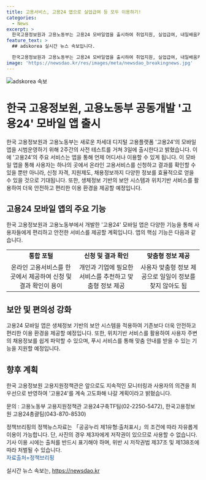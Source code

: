 ```yaml
---
title: 고용서비스, 고용24 앱으로 실업급여 등 모두 이용하기!
categories:
  - News
excerpt: >
  한국고용정보원과 고용노동부는 고용24 모바일앱을 출시하여 취업지원, 실업급여, 내일배움카드 등 접속 가능하게 했다. 고용24는 온라인 고용서비스를 한 곳에서 통합해 제공하며, 지원자격 사전진단, 신청 및 결과 확인, 지원제도 안내 등을 모두 제공한다. 또한 생체정보를 활용하여 보안을 강화하고 위치기반 서비스를 통해 주변 채용정보도 확인할 수 있다. 사용자 의견을 수렴하여 지속적인 개선을 약속하며, 여러 기관의 서비스를 한 곳에서 이용할 수 있어 편리하다.
feature_text: >
  ## adskorea 실시간 뉴스 속보입니다.

  한국고용정보원과 고용노동부는 고용24 모바일앱을 출시하여 취업지원, 실업급여, 내일배움카드 등 접속 가능하게 했다. 고용24는 온라인 고용서비스를 한 곳에서 통합해 제공하며, 지원자격 사전진단, 신청 및 결과 확인, 지원제도 안내 등을 모두 제공한다. 또한 생체정보를 활용하여 보안을 강화하고 위치기반 서비스를 통해 주변 채용정보도 확인할 수 있다. 사용자 의견을 수렴하여 지속적인 개선을 약속하며, 여러 기관의 서비스를 한 곳에서 이용할 수 있어 편리하다.
image: 'https://newsdao.kr/res/images/meta/newsdao_breakingnews.jpg'
---
```


<p><img src="https://newsdao.kr/res/images/meta/newsdao_breakingnews.jpg" alt="adskorea 속보" /></p>

<h1>한국 고용정보원, 고용노동부 공동개발 '고용24' 모바일 앱 출시</h1>

<p data-ke-size="size16">한국 고용정보원과 고용노동부는 새로운 차세대 디지털 고용플랫폼 '고용24'의 모바일 앱을 시범운영하기 위해 2주간의 사전 테스트를 거쳐 3일에 출시한다고 밝혔습니다. 이에 '고용24'의 주요 서비스는 앱을 통해 언제 어디서나 이용할 수 있게 됩니다. 이 모바일 앱을 통해 사용자는 하나의 곳에서 온라인 고용서비스를 신청하고 결과를 확인할 수 있을 뿐만 아니라, 신청 자격, 지원제도, 채용정보까지 다양한 정보를 효율적으로 얻을 수 있을 것으로 기대됩니다. 또한, 생체정보 기반의 보안 시스템과 위치기반 서비스를 활용하여 더욱 안전하고 편리한 이용 환경을 제공할 예정입니다.</p>

<h2 data-ke-size="size26">고용24 모바일 앱의 주요 기능</h2>

<p data-ke-size="size16">한국 고용정보원과 고용노동부에서 개발한 '고용24' 모바일 앱은 다양한 기능을 통해 사용자들에게 편리하고 안전한 서비스를 제공할 계획입니다. 앱의 핵심 기능은 다음과 같습니다.</p>

<table>
  <tr>
    <td style="text-align: center; height: 17px;"><b>통합 포털</b></td>
    <td style="text-align: center; height: 17px;"><b>신청 및 결과 확인</b></td>
    <td style="text-align: center; height: 17px;"><b>맞춤형 정보 제공</b></td>
  </tr>
  <tr>
    <td style="text-align: center; height: 17px;">온라인 고용서비스를 한 곳에서 제공하여 신청 및 결과 확인이 용이</td>
    <td style="text-align: center; height: 17px;">개인과 기업에 필요한 서비스를 추천하고 맞춤형 정보 제공</td>
    <td style="text-align: center; height: 17px;">사용자 맞춤형 정보 제공으로 일일이 정보를 찾지 않아도 됨</td>
  </tr>
</table>

<h2 data-ke-size="size26">보안 및 편의성 강화</h2>

<p data-ke-size="size16">고용24 모바일 앱은 생체정보 기반의 보안 시스템을 적용하여 기존보다 더욱 안전하고 편리한 이용 환경을 제공할 예정입니다. 또한, 위치기반 서비스를 활용하여 사용자 주변의 채용정보를 쉽게 파악할 수 있으며, 푸시 서비스를 통해 맞춤 안내를 받을 수 있는 기능을 지원할 예정입니다.</p>

<h2 data-ke-size="size26">향후 계획</h2>

<p data-ke-size="size16">한국 고용정보원 고용지원정책관은 앞으로도 지속적인 모니터링과 사용자의 의견을 최우선으로 반영하여 '고용24'를 계속 고도화해 나갈 계획이라고 밝혔습니다.</p>

<p data-ke-size="size16">문의 : 고용노동부 고용지원정책관 고용24구축TF팀(02-2250-5472), 한국고용정보원 고용24총괄팀(043-870-8530)</p>

<p data-ke-size="size16">정책브리핑의 정책뉴스자료는 「공공누리 제1유형:출처표시」의 조건에 따라 자유롭게 이용이 가능합니다. 단, 사진의 경우 제3자에게 저작권이 있으므로 사용할 수 없습니다. 기사 이용 시에는 출처를 반드시 표기해야 하며, 위반 시 저작권법 제37조 및 제138조에 따라 처벌될 수 있습니다. <br> <span style="color: #1a5490;">자료출처=정책브리핑 </span></p>
실시간 뉴스 속보는, <a href="https://newsdao.kr" rel="dofollow">https://newsdao.kr</a>


